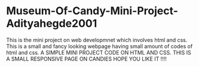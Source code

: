 # Museum-Of-Candy-Mini-Project-Adityahegde2001
This is the mini project on web developmnet which involves html and css. This is a small and fancy looking webpage having small amount of codes of html and css.
A SIMPLE MINI PROJECT CODE ON HTML AND CSS. THIS IS A SMALL RESPONSIVE PAGE ON CANDIES 
HOPE YOU LIKE IT !!!!
